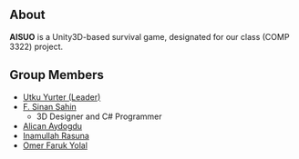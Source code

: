 About
-----
**AISUO** is a Unity3D-based survival game, designated for our class (COMP 3322) project.

Group Members
-------------
- [Utku Yurter (Leader)](https://utkuyurter.github.io)
- [F. Sinan Sahin](https://github.com/fsinan)
  * 3D Designer and C# Programmer
- [Alican Aydogdu](https://alicanaydogdu.github.io/)
- [Inamullah Rasuna](https://irasuna.github.io)
- [Omer Faruk Yolal](https://oyolal.github.io)
